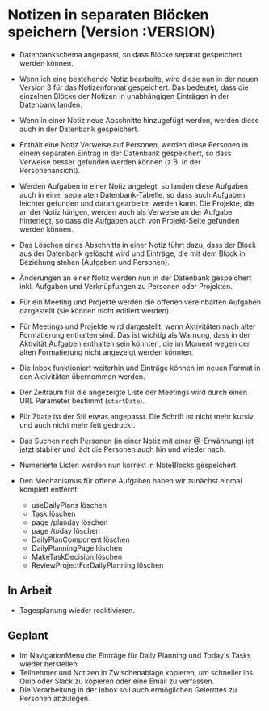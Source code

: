 # Notizen in separaten Blöcken speichern (Version :VERSION)

- Datenbankschema angepasst, so dass Blöcke separat gespeichert werden können.
- Wenn ich eine bestehende Notiz bearbeite, wird diese nun in der neuen Version 3 für das Notizenformat gespeichert. Das bedeutet, dass die einzelnen Blöcke der Notizen in unabhängigen Einträgen in der Datenbank landen.
- Wenn in einer Notiz neue Abschnitte hinzugefügt werden, werden diese auch in der Datenbank gespeichert.
- Enthält eine Notiz Verweise auf Personen, werden diese Personen in einem separaten Eintrag in der Datenbank gespeichert, so dass Verweise besser gefunden werden können (z.B. in der Personenansicht).
- Werden Aufgaben in einer Notiz angelegt, so landen diese Aufgaben auch in einer separaten Datenbank-Tabelle, so dass auch Aufgaben leichter gefunden und daran gearbeitet werden kann. Die Projekte, die an der Notiz hängen, werden auch als Verweise an der Aufgabe hinterlegt, so dass die Aufgaben auch von Projekt-Seite gefunden werden können.
- Das Löschen eines Abschnitts in einer Notiz führt dazu, dass der Block aus der Datenbank gelöscht wird und Einträge, die mit dem Block in Beziehung stehen (Aufgaben und Personen).
- Änderungen an einer Notiz werden nun in der Datenbank gespeichert inkl. Aufgaben und Verknüpfungen zu Personen oder Projekten.
- Für ein Meeting und Projekte werden die offenen vereinbarten Aufgaben dargestellt (sie können nicht editiert werden).
- Für Meetings und Projekte wird dargestellt, wenn Aktivitäten nach alter Formatierung enthalten sind. Das ist wichtig als Warnung, dass in der Aktivität Aufgaben enthalten sein könnten, die im Moment wegen der alten Formatierung nicht angezeigt werden könnten.
- Die Inbox funktioniert weiterhin und Einträge können im neuen Format in den Aktivitäten übernommen werden.

- Der Zeitraum für die angezeigte Liste der Meetings wird durch einen URL Parameter bestimmt (`startDate`).
- Für Zitate ist der Stil etwas angepasst. Die Schrift ist nicht mehr kursiv und auch nicht mehr fett gedruckt.
- Das Suchen nach Personen (in einer Notiz mit einer @-Erwähnung) ist jetzt stabiler und lädt die Personen auch hin und wieder nach.
- Numerierte Listen werden nun korrekt in NoteBlocks gespeichert.

- Den Mechanismus für offene Aufgaben haben wir zunächst einmal komplett entfernt:
  - useDailyPlans löschen
  - Task löschen
  - page /planday löschen
  - page /today löschen
  - DailyPlanComponent löschen
  - DailyPlanningPage löschen
  - MakeTaskDecision löschen
  - ReviewProjectForDailyPlanning löschen

## In Arbeit

- Tagesplanung wieder reaktivieren.

## Geplant

- Im NavigationMenu die Einträge für Daily Planning und Today's Tasks wieder herstellen.
- Teilnehmer und Notizen in Zwischenablage kopieren, um schneller ins Quip oder Slack zu kopieren oder eine Email zu verfassen.
- Die Verarbeitung in der Inbox soll auch ermöglichen Gelerntes zu Personen abzulegen.
